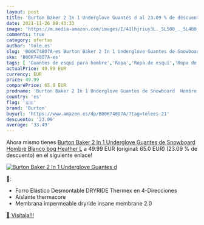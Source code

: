 ```yaml
---
layout: post
title: 'Burton Baker 2 In 1 Underglove Guantes d al 23.09 % de descuento'
date: 2021-11-26 08:43:33
image: 'https://m.media-amazon.com/images/I/41lhjriuy3L._SL500_._SL400_.jpg'
comments: true
category: ofertas
author: 'tole.es'
slug: 'B00K748O7A-es Burton Baker 2 In 1 Underglove Guantes de Snowboard Hombre...'
sku: 'B00K748O7A-es'
tags: [ 'Guantes de esquí para hombre','Ropa','Ropa de esquí','Ropa de esquí para hombre','Ropa específica deportiva','burton','guantes', ]
actualPrice: 49.99 EUR
currency: EUR
price: 49.99
comparePrice: 65.0 EUR
prodname: 'Burton Baker 2 In 1 Underglove Guantes de Snowboard  Hombre  Blanco  bog Heather   L'
country: 'es'
flag: '🇪🇸'
brand: 'Burton'
buyurl: 'https://www.amazon.es/dp/B00K748O7A/?tag=tolees-21'
descuento: '23.09'
average: '33.49'
---
```


Ahora mismo tienes [Burton Baker 2 In 1 Underglove Guantes de Snowboard  Hombre  Blanco  bog Heather   L](https://www.amazon.es/dp/B00K748O7A/?tag=tolees-21) a 49.99 EUR (original: 65.0 EUR) (23.09 %  de descuento) en el siguiente enlace!

[![Burton Baker 2 In 1 Underglove Guantes d](https://m.media-amazon.com/images/I/41lhjriuy3L._SL500_._SL400_.jpg)](https://www.amazon.es/dp/B00K748O7A/?tag=tolees-21)

🔎:

- Forro Elástico Desmontable DRYRIDE Thermex en 4-Direcciones
- Aislante thermacore
- Membrana impermeable dryride insane membrane 2.0

[🛒 Visítala!!!](https://www.amazon.es/dp/B00K748O7A/?tag=tolees-21)

